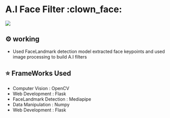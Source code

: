<h1 >A.I Face Filter :clown_face: </h1>

![](https://github.com/Akhil-Tony/CameraApp/blob/master/GIF-220214_143709%5B1%5D.gif)

## :gear: working
- Used FaceLandmark detection model extracted face keypoints and used image processing to build A.I filters

## :star: FrameWorks Used

<ul>
  <li>Computer Vision        : OpenCV</li>
  <li>Web Development        : Flask</li>
  <li>FaceLandmark Detection : Mediapipe</li>
  <li>Data Manipulation      : Numpy</li>
  <li>Web Development        : Flask</li>
</ul>

